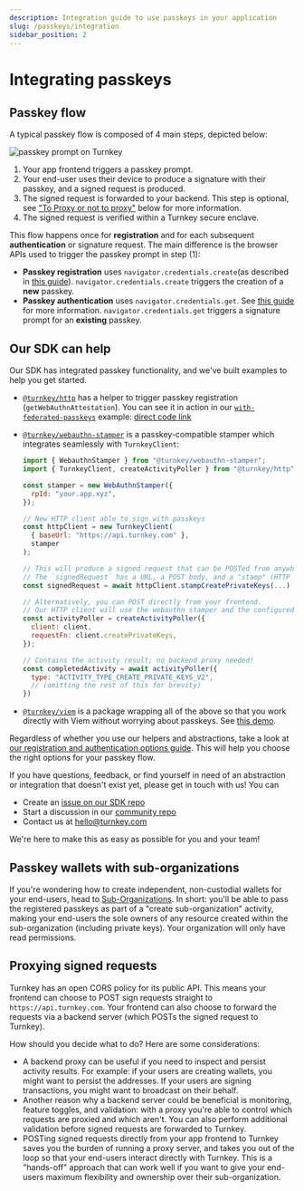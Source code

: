 ```yaml
---
description: Integration guide to use passkeys in your application
slug: /passkeys/integration
sidebar_position: 2
---
```


# Integrating passkeys

## Passkey flow

A typical passkey flow is composed of 4 main steps, depicted below:

<p style={{ textAlign: "center" }}>
  <img
    src="/img/passkeys/turnkey_passkey_flow.png"
    alt="passkey prompt on Turnkey"
    style={{ width: 920 }}
  />
</p>

1. Your app frontend triggers a passkey prompt.
2. Your end-user uses their device to produce a signature with their passkey, and a signed request is produced.
3. The signed request is forwarded to your backend. This step is optional, see ["To Proxy or not to proxy"](#proxying-signed-requests) below for more information.
4. The signed request is verified within a Turnkey secure enclave.

This flow happens once for **registration** and for each subsequent **authentication** or signature request. The main difference is the browser APIs used to trigger the passkey prompt in step (1):

- **Passkey registration** uses `navigator.credentials.create`(as described in [this guide](https://web.dev/passkey-registration/)). `navigator.credentials.create` triggers the creation of a **new** passkey.
- **Passkey authentication** uses `navigator.credentials.get`. See [this guide](https://web.dev/passkey-form-autofill/) for more information. `navigator.credentials.get` triggers a signature prompt for an **existing** passkey.

## Our SDK can help

Our SDK has integrated passkey functionality, and we've built examples to help you get started.

- [`@turnkey/http`](https://www.npmjs.com/package/@turnkey/http) has a helper to trigger passkey registration (`getWebAuthnAttestation`). You can see it in action in our [`with-federated-passkeys`](https://github.com/tkhq/sdk/tree/main/examples/with-federated-passkeys) example: [direct code link](https://github.com/tkhq/sdk/blob/a2bfbf3cbd6040902bbe4c247900ac560be42925/examples/with-federated-passkeys/src/pages/index.tsx#L88)
- [`@turnkey/webauthn-stamper`](https://www.npmjs.com/package/@turnkey/webauthn-stamper) is a passkey-compatible stamper which integrates seamlessly with `TurnkeyClient`:

  ```js
  import { WebauthnStamper } from "@turnkey/webauthn-stamper";
  import { TurnkeyClient, createActivityPoller } from "@turnkey/http";

  const stamper = new WebAuthnStamper({
    rpId: "your.app.xyz",
  });

  // New HTTP client able to sign with passkeys
  const httpClient = new TurnkeyClient(
    { baseUrl: "https://api.turnkey.com" },
    stamper
  );

  // This will produce a signed request that can be POSTed from anywhere.
  // The `signedRequest` has a URL, a POST body, and a "stamp" (HTTP header name and value)
  const signedRequest = await httpClient.stampCreatePrivateKeys(...)

  // Alternatively, you can POST directly from your frontend.
  // Our HTTP client will use the webauthn stamper and the configured baseUrl automatically!
  const activityPoller = createActivityPoller({
    client: client,
    requestFn: client.createPrivateKeys,
  });

  // Contains the activity result; no backend proxy needed!
  const completedActivity = await activityPoller({
    type: "ACTIVITY_TYPE_CREATE_PRIVATE_KEYS_V2",
    // (omitting the rest of this for brevity)
  })
  ```

- [`@turnkey/viem`](https://www.npmjs.com/package/@turnkey/viem) is a package wrapping all of the above so that you work directly with Viem without worrying about passkeys. See [this demo](https://github.com/tkhq/sdk/tree/main/examples/with-viem-and-passkeys).

Regardless of whether you use our helpers and abstractions, take a look at [our registration and authentication options guide](/passkeys/options). This will help you choose the right options for your passkey flow.

If you have questions, feedback, or find yourself in need of an abstraction or integration that doesn't exist yet, please get in touch with us! You can

- Create an [issue on our SDK repo](https://github.com/tkhq/sdk/issues)
- Start a discussion in our [community repo](https://github.com/orgs/tkhq/discussions)
- Contact us at <hello@turnkey.com>

We're here to make this as easy as possible for you and your team!

## Passkey wallets with sub-organizations

If you're wondering how to create independent, non-custodial wallets for your end-users, head to [Sub-Organizations](/concepts/sub-organizations). In short: you'll be able to pass the registered passkeys as part of a "create sub-organization" activity, making your end-users the sole owners of any resource created within the sub-organization (including private keys). Your organization will only have read permissions.

## Proxying signed requests

Turnkey has an open CORS policy for its public API. This means your frontend can choose to POST sign requests straight to `https://api.turnkey.com`. Your frontend can also choose to forward the requests via a backend server (which POSTs the signed request to Turnkey).

How should you decide what to do? Here are some considerations:

- A backend proxy can be useful if you need to inspect and persist activity results. For example: if your users are creating wallets, you might want to persist the addresses. If your users are signing transactions, you might want to broadcast on their behalf.
- Another reason why a backend server could be beneficial is monitoring, feature toggles, and validation: with a proxy you're able to control which requests are proxied and which aren't. You can also perform additional validation before signed requests are forwarded to Turnkey.
- POSTing signed requests directly from your app frontend to Turnkey saves you the burden of running a proxy server, and takes you out of the loop so that your end-users interact directly with Turnkey. This is a "hands-off" approach that can work well if you want to give your end-users maximum flexibility and ownership over their sub-organization.
